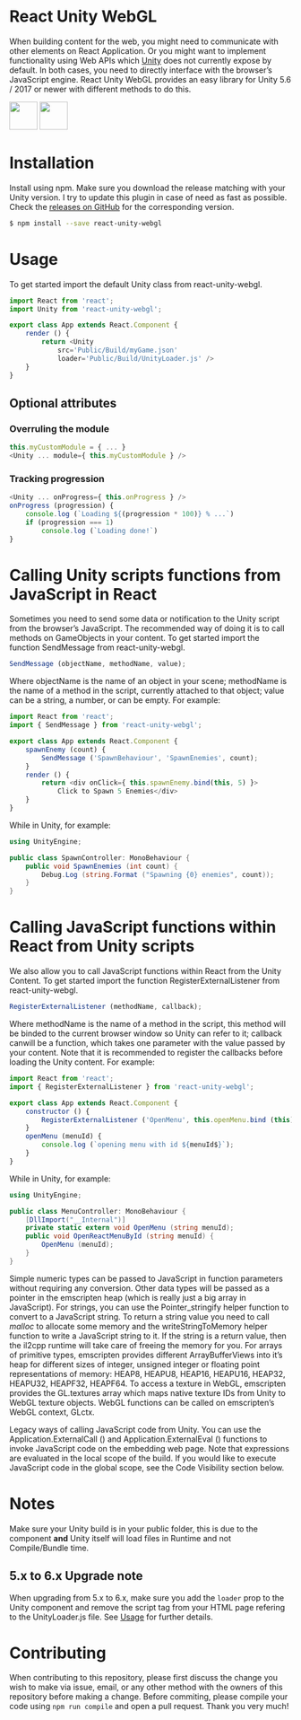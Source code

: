 # React Unity WebGL
When building content for the web, you might need to communicate with other elements on React Application. Or you might want to implement functionality using Web APIs which [Unity](https://unity3d.com) does not currently expose by default. In both cases, you need to directly interface with the browser’s JavaScript engine. React Unity WebGL provides an easy library for Unity 5.6 / 2017 or newer with different methods to do this.

<img src="http://react-etc.net/files/2016-07/logo-578x270.png" height="50px"/> <img src="http://gamepadable.com/wp-content/uploads/2016/01/Official_unity_logo.png" height="50px"/>





# Installation
Install using npm. Make sure you download the release matching with your Unity version. I try to update this plugin in case of need as fast as possible. Check the [releases on GitHub](https://github.com/jeffreylanters/react-unity-webgl/releases) for the corresponding version.

```sh
$ npm install --save react-unity-webgl
```





# Usage
To get started import the default Unity class from react-unity-webgl.

```js
import React from 'react';
import Unity from 'react-unity-webgl';

export class App extends React.Component {
    render () {
        return <Unity 
            src='Public/Build/myGame.json' 
            loader='Public/Build/UnityLoader.js' />
    }
}
```
## Optional attributes

### Overruling the module
```js
this.myCustomModule = { ... }
<Unity ... module={ this.myCustomModule } />
```

### Tracking progression
```js
<Unity ... onProgress={ this.onProgress } />
onProgress (progression) {
    console.log (`Loading ${(progression * 100)} % ...`)
    if (progression === 1) 
        console.log (`Loading done!`)
}
```





# Calling Unity scripts functions from JavaScript in React
Sometimes you need to send some data or notification to the Unity script from the browser’s JavaScript. The recommended way of doing it is to call methods on GameObjects in your content. To get started import the function SendMessage from react-unity-webgl.

```js
SendMessage (objectName, methodName, value);
```

Where objectName is the name of an object in your scene; methodName is the name of a method in the script, currently attached to that object; value can be a string, a number, or can be empty. For example:
```js
import React from 'react';
import { SendMessage } from 'react-unity-webgl';

export class App extends React.Component {
    spawnEnemy (count) {
        SendMessage ('SpawnBehaviour', 'SpawnEnemies', count);
    }
    render () {
        return <div onClick={ this.spawnEnemy.bind(this, 5) }>
            Click to Spawn 5 Enemies</div>
    }
}
```
While in Unity, for example:
```cs
using UnityEngine;

public class SpawnController: MonoBehaviour {
    public void SpawnEnemies (int count) {
        Debug.Log (string.Format ("Spawning {0} enemies", count));
    }
}
```





# Calling JavaScript functions within React from Unity scripts
We also allow you to call JavaScript functions within React from the Unity Content. To get started import the function RegisterExternalListener from react-unity-webgl.
```js
RegisterExternalListener (methodName, callback);
```
Where methodName is the name of a method in the script, this method will be binded to the current browser window so Unity can refer to it; callback canwill be a function, which takes one parameter with the value passed by your content. Note that it is recommended to register the callbacks before loading the Unity content. For example:
```js
import React from 'react';
import { RegisterExternalListener } from 'react-unity-webgl';

export class App extends React.Component {
    constructor () {
        RegisterExternalListener ('OpenMenu', this.openMenu.bind (this));
    }
    openMenu (menuId) {
        console.log (`opening menu with id ${menuId$}`);
    }
}
```
While in Unity, for example:
```cs
using UnityEngine;

public class MenuController: MonoBehaviour {
    [DllImport("__Internal")]
    private static extern void OpenMenu (string menuId);
    public void OpenReactMenuById (string menuId) {
        OpenMenu (menuId);
    }
}
```
Simple numeric types can be passed to JavaScript in function parameters without requiring any conversion. Other data types will be passed as a pointer in the emscripten heap (which is really just a big array in JavaScript). For strings, you can use the Pointer_stringify helper function to convert to a JavaScript string. To return a string value you need to call _malloc_ to allocate some memory and the writeStringToMemory helper function to write a JavaScript string to it. If the string is a return value, then the il2cpp runtime will take care of freeing the memory for you. For arrays of primitive types, emscripten provides different ArrayBufferViews into it’s heap for different sizes of integer, unsigned integer or floating point representations of memory: HEAP8, HEAPU8, HEAP16, HEAPU16, HEAP32, HEAPU32, HEAPF32, HEAPF64. To access a texture in WebGL, emscripten provides the GL.textures array which maps native texture IDs from Unity to WebGL texture objects. WebGL functions can be called on emscripten’s WebGL context, GLctx.

Legacy ways of calling JavaScript code from Unity. You can use the Application.ExternalCall () and Application.ExternalEval () functions to invoke JavaScript code on the embedding web page. Note that expressions are evaluated in the local scope of the build. If you would like to execute JavaScript code in the global scope, see the Code Visibility section below.





# Notes
Make sure your Unity build is in your public folder, this is due to the component **and** Unity itself will load files in Runtime and not Compile/Bundle time. 
## 5.x to 6.x Upgrade note
When upgrading from 5.x to 6.x, make sure you add the `loader` prop to the Unity component and remove the script tag from your HTML page refering to the UnityLoader.js file. See [Usage](#usage) for further details.





# Contributing
When contributing to this repository, please first discuss the change you wish to make via issue, email, or any other method with the owners of this repository before making a change. Before commiting, please compile your code using `npm run compile` and open a pull request. Thank you very much!
